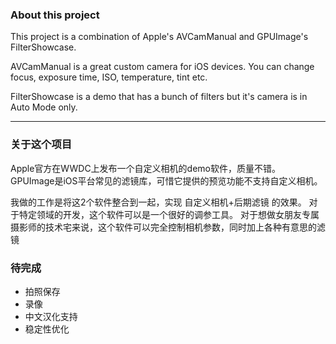 ### About this project

This project is a combination of Apple's AVCamManual and GPUImage's FilterShowcase.

AVCamManual is a great custom camera for iOS devices. You can change focus, exposure time, ISO, temperature, tint etc.

FilterShowcase is a demo that has a bunch of filters but it's camera is in Auto Mode only.



----

### 关于这个项目
Apple官方在WWDC上发布一个自定义相机的demo软件，质量不错。
GPUImage是iOS平台常见的滤镜库，可惜它提供的预览功能不支持自定义相机。

我做的工作是将这2个软件整合到一起，实现 自定义相机+后期滤镜 的效果。
对于特定领域的开发，这个软件可以是一个很好的调参工具。
对于想做女朋友专属摄影师的技术宅来说，这个软件可以完全控制相机参数，同时加上各种有意思的滤镜


### 待完成
* 拍照保存
* 录像
* 中文汉化支持
* 稳定性优化
